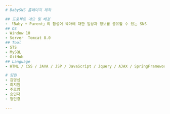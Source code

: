 ```yaml
---
# BabySNS 홈페이지 제작

## 프로젝트 개요 및 배경
- 「Baby + Parent」의 합성어 육아에 대한 일상과 정보를 공유할 수 있는 SNS
## OS  
- Window 10 
- Server  Tomcat 8.0 
## Tool
- STS
- MySQL
- GitHub 
## Language
- HTML / CSS / JAVA / JSP / JavaScript / Jquery / AJAX / SpringFramework / JSTL / Mybatis / MySQL / API / Handlebar 

# 팀원 
- 김명섭
- 최지원
- 주호영
- 송민재
- 정민경

---
```

